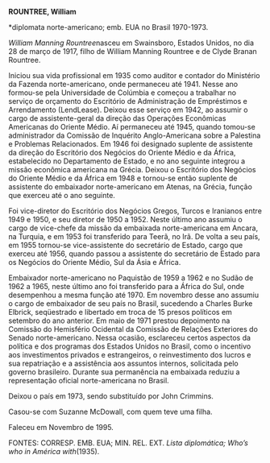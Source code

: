 **ROUNTREE, William**

\*diplomata norte-americano; emb. EUA no Brasil 1970-1973.

*William Manning Rountree*nasceu em Swainsboro, Estados Unidos, no dia
28 de março de 1917, filho de William Manning Rountree e de Clyde Branan
Rountree.

Iniciou sua vida profissional em 1935 como auditor e contador do
Ministério da Fazenda norte-americano, onde permaneceu até 1941. Nesse
ano formou-se pela Universidade de Colúmbia e começou a trabalhar no
serviço de orçamento do Escritório de Administração de Empréstimos e
Arrendamento (LendLease). Deixou esse serviço em 1942, ao assumir o
cargo de assistente-geral da direção das Operações Econômicas Americanas
do Oriente Médio. Aí permaneceu até 1945, quando tomou-se administrador
da Comissão de Inquérito Anglo-Americana sobre a Palestina e Problemas
Relacionados. Em 1946 foi designado suplente de assistente da direção do
Escritório dos Negócios do Oriente Médio e da África, estabelecido no
Departamento de Estado, e no ano seguinte integrou a missão econômica
americana na Grécia. Deixou o Escritório dos Negócios do Oriente Médio e
da África em 1948 e tornou-se então suplente de assistente do embaixador
norte-americano em Atenas, na Grécia, função que exerceu até o ano
seguinte.

Foi vice-diretor do Escritório dos Negócios Gregos, Turcos e Iranianos
entre 1949 e 1950, e seu diretor de 1950 a 1952. Neste último ano
assumiu o cargo de vice-chefe da missão da embaixada norte-americana em
Ancara, na Turquia, e em 1953 foi transferido para Teerã, no Irã. De
volta a seu país, em 1955 tornou-se vice-assistente do secretário de
Estado, cargo que exerceu até 1956, quando passou a assistente do
secretário de Estado para os Negócios do Oriente Médio, Sul da Ásia e
África.

Embaixador norte-americano no Paquistão de 1959 a 1962 e no Sudão de
1962 a 1965, neste último ano foi transferido para a África do Sul, onde
desempenhou a mesma função até 1970. Em novembro desse ano assumiu o
cargo de embaixador de seu país no Brasil, sucedendo a Charles Burke
Elbrick, seqüestrado e libertado em troca de 15 presos políticos em
setembro do ano anterior. Em maio de 1971 prestou depoimento na Comissão
do Hemisfério Ocidental da Comissão de Relações Exteriores do Senado
norte-americano. Nessa ocasião, esclareceu certos aspectos da política e
dos programas dos Estados Unidos no Brasil, como o incentivo aos
investimentos privados e estrangeiros, o reinvestimento dos lucros e sua
repatriação e a assistência aos assuntos internos, solicitada pelo
governo brasileiro. Durante sua permanência na embaixada reduziu a
representação oficial norte-americana no Brasil.

Deixou o país em 1973, sendo substituído por John Crimmins.

Casou-se com Suzanne McDowall, com quem teve uma filha.

Faleceu em Novembro de 1995.

FONTES: CORRESP. EMB. EUA; MIN. REL. EXT. *Lista diplomática; Who’s who
in América with*(1935).

 
